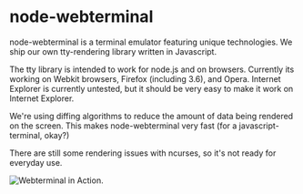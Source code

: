 node-webterminal
================
node-webterminal is a terminal emulator featuring unique technologies. We ship
our own tty-rendering library written in Javascript.

The tty library is intended to work for node.js and on browsers. Currently
its working on Webkit browsers, Firefox (including 3.6), and Opera. Internet
Explorer is currently untested, but it should be very easy to make it work on
Internet Explorer.

We're using diffing algorithms to reduce the amount of data being rendered on
the screen. This makes node-webterminal very fast (for a javascript-terminal,
okay?)

There are still some rendering issues with ncurses, so it's not ready for
everyday use.

![Webterminal in Action.](https://raw.github.com/c3ks/node-webterminal/master/ansi.png)
